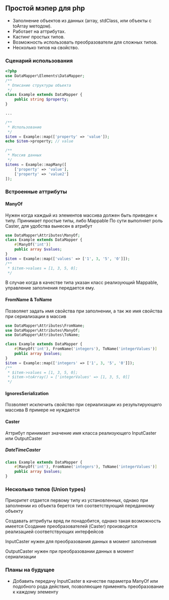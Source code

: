 ## Простой мэпер для php ##

* Заполнение объектов из данных (array, stdClass, или объекты с toArray методом).
* Работает на аттрибутах.
* Кастинг простых типов.
* Возможность использовать преобразователи для сложных типов.
* Несколько типов на свойство.

### Сценарий использования ###

```php
<?php
use DataMapper\Elements\DataMapper;
/**
 * Описание структуры объекта
 */
class Example extends DataMapper {
    public string $property;
}

...

/**
 * Использование
 */
$item = Example::map(['property' => 'value']);
echo $item->property; // value

/**
 * Массив данных
 */
$items = Example::mapMany([
    ['property' => 'value'],
    ['property' => 'value2']
]);

```
### Встроенные аттрибуты ###
#### ManyOf ####
Нужен когда каждый из элементов массива должен быть приведен к типу.
Принимает простые типы, либо Mappable
По сути выполняет роль Caster, для удобства вынесен в атрибут

```php
use DataMapper\Attributes\ManyOf;
class Example extends DataMapper {
    #[ManyOf('int')]
    public array $values;
}
$item = Example::map(['values' => ['1', 3, '5', '0']]);
/**
 * $item->values = [1, 3, 5, 0];
 */
```
В случае когда в качестве типа указан класс реализующий Mappable, 
управление заполнения передается ему.

#### FromName & ToName ####
Позволяет задать имя свойства при заполнении, а так же имя свойства при сериализации в массив

```php
use DataMapper\Attributes\FromName;
use DataMapper\Attributes\ManyOf;
use DataMapper\Attributes\ToName;

class Example extends DataMapper {
    #[ManyOf('int'), FromName('integers'), ToName('integerValues')]
    public array $values;
}
$item = Example::map(['integers' => ['1', 3, '5', '0']]);
/**
 * $item->values = [1, 3, 5, 0];
 * $item->toArray() = ['integerValues' => [1, 3, 5, 0]]
 */
```
#### IgnoresSerialization ####
Позволяет исключить свойство при сериализации из результирующего массива
В примере не нуждается

#### Caster ####
Аттрибут принимает значение имя класса реализующего InputCaster или 
OutputCaster
##### DateTimeCaster #####
```php
class Example extends DataMapper {
    #[ManyOf('int'), FromName('integers'), ToName('integerValues')]
    public array $values;
}

```
### Несколько типов (Union types) ###
Приоритет отдается первому типу из установленных, 
однако при заполнении из объекта берется 
тип соответствующий переданному объекту

Создавать аттрибуты вряд ли понадобится, однако такая возможность имеется
Создание преобразователей (Caster) производится реализацией соответствующих 
интерфейсов


InputCaster нужен для преобразования данных в момент заполнения


OutputCaster нужен при преобразовании данных в момент сериализации


### Планы на будущее ###
* Добавить передачу InputCaster в качестве параметра ManyOf 
или подобного рода действия, позволяющие применять преобразование
к каждому элементу